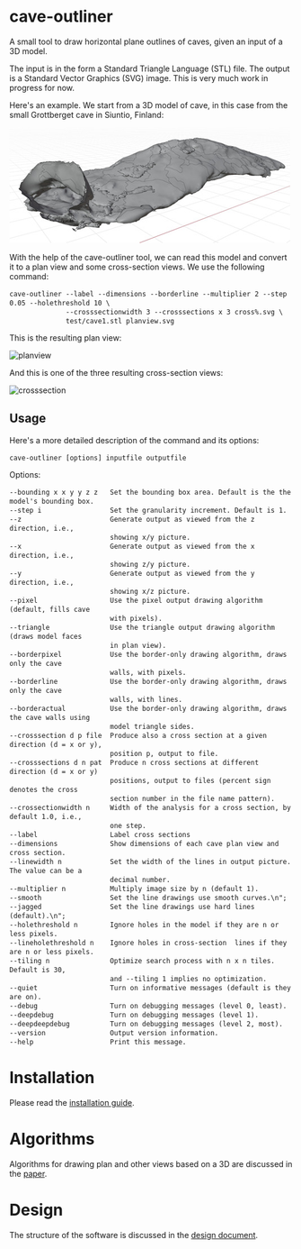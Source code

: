 # cave-outliner
A small tool to draw horizontal plane outlines of caves, given an input of a 3D model.

The input is in the form a Standard Triangle Language (STL) file. The output is a Standard Vector Graphics (SVG) image. This is very much work in progress for now.

Here's an example. We start from a 3D model of cave, in this case from the small Grottberget cave in Siuntio, Finland:

![model](https://raw.githubusercontent.com/jariarkko/cave-outliner/main/doc/example1-model-small.jpg)

With the help of the cave-outliner tool, we can read this model and convert it to a plan view and some cross-section views. We use the following command:

    cave-outliner --label --dimensions --borderline --multiplier 2 --step 0.05 --holethreshold 10 \
                  --crosssectionwidth 3 --crosssections x 3 cross%.svg \
                  test/cave1.stl planview.svg

This is the resulting plan view:

![planview](https://raw.githubusercontent.com/jariarkko/cave-outliner/main/doc/example1-model-planview.jpg)

And this is one of the three resulting cross-section views:

![crosssection](https://raw.githubusercontent.com/jariarkko/cave-outliner/main/doc/example1-model-crosssection.jpg)

## Usage

Here's a more detailed description of the command and its options:

    cave-outliner [options] inputfile outputfile

Options:

    --bounding x x y y z z   Set the bounding box area. Default is the the model's bounding box.
    --step i                 Set the granularity increment. Default is 1.
    --z                      Generate output as viewed from the z direction, i.e.,
                             showing x/y picture.
    --x                      Generate output as viewed from the x direction, i.e.,
                             showing z/y picture.
    --y                      Generate output as viewed from the y direction, i.e.,
                             showing x/z picture.
    --pixel                  Use the pixel output drawing algorithm (default, fills cave
                             with pixels).
    --triangle               Use the triangle output drawing algorithm (draws model faces
                             in plan view).
    --borderpixel            Use the border-only drawing algorithm, draws only the cave
                             walls, with pixels.
    --borderline             Use the border-only drawing algorithm, draws only the cave
                             walls, with lines.
    --borderactual           Use the border-only drawing algorithm, draws the cave walls using
                             model triangle sides.
    --crosssection d p file  Produce also a cross section at a given direction (d = x or y),
                             position p, output to file.
    --crosssections d n pat  Produce n cross sections at different direction (d = x or y)
                             positions, output to files (percent sign denotes the cross
                             section number in the file name pattern).
    --crossectionwidth n     Width of the analysis for a cross section, by default 1.0, i.e.,
                             one step.
    --label                  Label cross sections
    --dimensions             Show dimensions of each cave plan view and cross section.
    --linewidth n            Set the width of the lines in output picture. The value can be a
                             decimal number.
    --multiplier n           Multiply image size by n (default 1).
    --smooth                 Set the line drawings use smooth curves.\n";
    --jagged                 Set the line drawings use hard lines (default).\n";
    --holethreshold n        Ignore holes in the model if they are n or less pixels.
    --lineholethreshold n    Ignore holes in cross-section  lines if they are n or less pixels.
    --tiling n               Optimize search process with n x n tiles. Default is 30,
                             and --tiling 1 implies no optimization.
    --quiet                  Turn on informative messages (default is they are on).
    --debug                  Turn on debugging messages (level 0, least).
    --deepdebug              Turn on debugging messages (level 1).
    --deepdeepdebug          Turn on debugging messages (level 2, most).
    --version                Output version information.
    --help                   Print this message.

# Installation

Please read the [installation guide](https://github.com/jariarkko/cave-outliner/blob/master/doc/INSTALL.md).

# Algorithms

Algorithms for drawing plan and other views based on a 3D are discussed in the [paper](https://github.com/jariarkko/cave-outliner/blob/master/doc/Paper.md).

# Design

The structure of the software is discussed in the [design document](https://github.com/jariarkko/cave-outliner/blob/master/doc/Design.md).


